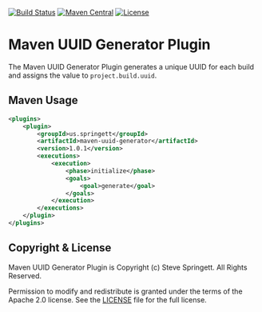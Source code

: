 [![Build Status](https://github.com/stevespringett/maven-uuid-generator/workflows/Maven%20CI/badge.svg)](https://github.com/stevespringett/maven-uuid-generator/actions?workflow=Maven+CI)
[![Maven Central](https://maven-badges.herokuapp.com/maven-central/us.springett/maven-uuid-generator/badge.svg)](https://maven-badges.herokuapp.com/maven-central/us.springett/maven-uuid-generator)
[![License](https://img.shields.io/badge/license-Apache%202.0-brightgreen.svg)][License]


Maven UUID Generator Plugin
=========

The Maven UUID Generator Plugin generates a unique UUID for each build and assigns the value to `project.build.uuid`.

Maven Usage
-------------------

```xml
<plugins>
    <plugin>
        <groupId>us.springett</groupId>
        <artifactId>maven-uuid-generator</artifactId>
        <version>1.0.1</version>
        <executions>
            <execution>
                <phase>initialize</phase>
                <goals>
                    <goal>generate</goal>
                </goals>
            </execution>
        </executions>
    </plugin>
</plugins>
```

Copyright & License
-------------------

Maven UUID Generator Plugin is Copyright (c) Steve Springett. All Rights Reserved.

Permission to modify and redistribute is granted under the terms of the Apache 2.0 license. See the [LICENSE] file for the full license.

[License]: https://github.com/stevespringett/maven-uuid-generator/blob/master/LICENSE
